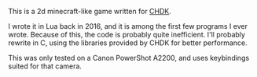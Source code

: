 This is a 2d minecraft-like game written for [CHDK](https://chdk.fandom.com/wiki/CHDK).

I wrote it in Lua back in 2016, and it is among the first few programs I ever wrote. Because of this, the code is probably quite inefficient. I'll probably rewrite in C, using the libraries provided by CHDK for better performance.

This was only tested on a Canon PowerShot A2200, and uses keybindings suited for that camera.
